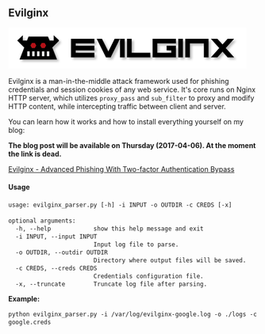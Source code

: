 ## Evilginx

![Evilginx](/img/evilginx-title.png?raw=true "Evilginx")

Evilginx is a man-in-the-middle attack framework used for phishing credentials and session cookies of any web service. It's core runs on Nginx HTTP server, which utilizes `proxy_pass` and `sub_filter` to proxy and modify HTTP content, while intercepting traffic between client and server.

You can learn how it works and how to install everything yourself on my blog:

**The blog post will be available on Thursday (2017-04-06). At the moment the link is dead.**

[Evilginx - Advanced Phishing With Two-factor Authentication Bypass](https://breakdev.org/evilginx-advanced-phishing-with-two-factor-authentication-bypass/)

#### Usage

```
usage: evilginx_parser.py [-h] -i INPUT -o OUTDIR -c CREDS [-x]

optional arguments:
  -h, --help            show this help message and exit
  -i INPUT, --input INPUT
                        Input log file to parse.
  -o OUTDIR, --outdir OUTDIR
                        Directory where output files will be saved.
  -c CREDS, --creds CREDS
                        Credentials configuration file.
  -x, --truncate        Truncate log file after parsing.
```

**Example:**
```
python evilginx_parser.py -i /var/log/evilginx-google.log -o ./logs -c google.creds
```
